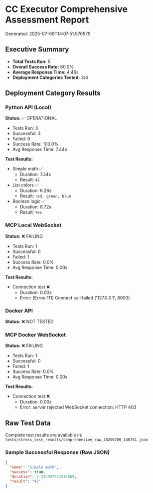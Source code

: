 # CC Executor Comprehensive Assessment Report
Generated: 2025-07-09T14:07:51.570575

## Executive Summary

- **Total Tests Run:** 5
- **Overall Success Rate:** 60.0%
- **Average Response Time:** 4.46s
- **Deployment Categories Tested:** 3/4

## Deployment Category Results

### Python API (Local)

**Status:** ✅ OPERATIONAL

- Tests Run: 3
- Successful: 3
- Failed: 0
- Success Rate: 100.0%
- Avg Response Time: 7.44s

**Test Results:**

- Simple math ✅
  - Duration: 7.34s
  - Result: `42`
- List colors ✅
  - Duration: 6.26s
  - Result: `red, green, blue`
- Boolean logic ✅
  - Duration: 8.72s
  - Result: `Yes`

### MCP Local WebSocket

**Status:** ❌ FAILING

- Tests Run: 1
- Successful: 0
- Failed: 1
- Success Rate: 0.0%
- Avg Response Time: 0.00s

**Test Results:**

- Connection test ❌
  - Duration: 0.00s
  - Error: [Errno 111] Connect call failed ('127.0.0.1', 8003)

### Docker API

**Status:** ❌ NOT TESTED

### MCP Docker WebSocket

**Status:** ❌ FAILING

- Tests Run: 1
- Successful: 0
- Failed: 1
- Success Rate: 0.0%
- Avg Response Time: 0.00s

**Test Results:**

- Connection test ❌
  - Duration: 0.00s
  - Error: server rejected WebSocket connection: HTTP 403

## Raw Test Data

Complete test results are available in: `tests/stress_test_results/comprehensive_raw_20250709_140751.json`

### Sample Successful Response (Raw JSON)

```json
{
  "name": "Simple math",
  "success": true,
  "duration": 7.335897922515869,
  "result": "42"
}
```
